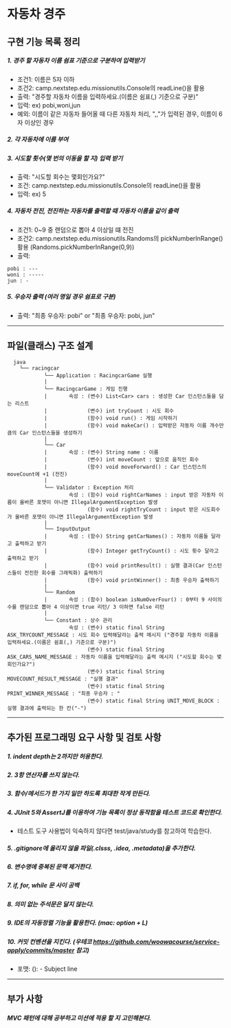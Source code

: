 # 자동차 경주

## 구현 기능 목록 정리

##### 1. 경주 할 자동차 이름 쉼표 기준으로 구분하여 입력받기
  * 조건1: 이름은 5자 이하
  * 조건2: camp.nextstep.edu.missionutils.Console의 readLine()을 활용
  * 출력: "경주할 자동차 이름을 입력하세요.(이름은 쉼표(,) 기준으로 구분)"
  * 입력: ex) pobi,woni,jun
  * 예외: 이름이 같은 자동차 들어올 때 다른 자동차 처리, ",,"가 입력된 경우, 이름이 6자 이상인 경우
##### 2. 각 자동차에 이름 부여
##### 3. 시도할 횟수(몇 번의 이동을 할 지) 입력 받기
  * 출력: "시도할 회수는 몇회인가요?"
  * 조건: camp.nextstep.edu.missionutils.Console의 readLine()을 활용
  * 입력: ex) 5
##### 4. 자동차 전진, 전진하는 자동차를 출력할 때 자동차 이름을 같이 출력
  * 조건1: 0~9 중 랜덤으로 뽑아 4 이상일 떄 전진
  * 조건2: camp.nextstep.edu.missionutils.Randoms의 pickNumberInRange() 활용 (Randoms.pickNumberInRange(0,9))
  * 출력: 
   ```
  pobi : ---
  woni : -----
  jun : -
   ```
##### 5. 우승자 출력 (여러 명일 경우 쉼표로 구분)
  * 출력: "최종 우승자: pobi" or "최종 우승자: pobi, jun"

***

## 파일(클래스) 구조 설계

```
  java   
    └── racingcar
            └── Application : RacingcarGame 실행
            |
            └── RacingcarGame : 게임 진행
            |       속성 : (변수) List<Car> cars : 생성한 Car 인스턴스들을 담는 리스트
            |             (변수) int tryCount : 시도 회수
            |             (함수) void run() : 게임 시작하기
            |             (함수) void makeCar() : 입력받은 자동차 이름 개수만큼의 Car 인스턴스들을 생성하기
            |  
            └── Car
            |       속성 : (변수) String name : 이름
            |             (변수) int moveCount : 앞으로 움직인 회수
            |             (함수) void moveForward() : Car 인스턴스의 moveCount에 +1 (전진)
            |
            └── Validator : Exception 처리
                    속성 : (함수) void rightCarNames : input 받은 자동차 이름이 올바른 포맷이 아니면 IllegalArgumentException 발생
                          (함수) void rightTryCount : input 받은 시도회수가 올바른 포맷이 아니면 IllegalArgumentException 발생
            |
            └── InputOutput
            |       속성 : (함수) String getCarNames() : 자동차 이름들 달라고 출력하고 받기
            |             (함수) Integer getTryCount() : 시도 횟수 달라고 출력하고 받기
            |             (함수) void printResult() : 실행 결과(Car 인스턴스들이 전진한 회수를 그래픽화) 출력하기
            |             (함수) void printWinner() : 최종 우승자 출력하기
            |          
            └── Random
            |       속성 : (함수) boolean isNumOverFour() : 0부터 9 사이의 수를 랜덤으로 뽑아 4 이상이면 true 리턴/ 3 이하면 false 리턴
            |   
            └── Constant : 상수 관리
                    속성 : (변수) static final String ASK_TRYCOUNT_MESSAGE : 시도 회수 입력해달라는 출력 메시지 ("경주할 자동차 이름을 입력하세요.(이름은 쉼표(,) 기준으로 구분)")
                          (변수) static final String ASK_CARS_NAME_MESSAGE : 자동차 이름을 입력해달라는 출력 메시지 ("시도할 회수는 몇회인가요?")
                          (변수) static final String MOVECOUNT_RESULT_MESSAGE : "실행 결과"
                          (변수) static final String PRINT_WINNER_MESSAGE : "최종 우승자 : "
                          (변수) static final String UNIT_MOVE_BLOCK : 실행 결과에 출력되는 한 칸("-")
```

***

## 추가된 프로그래밍 요구 사항 및 검토 사항

##### 1. indent depth는 2까지만 허용한다.
##### 2. 3항 연산자를 쓰지 않는다.
##### 3. 함수/메서드가 한 가지 일만 하도록 최대한 작게 만든다.
##### 4. JUnit 5와 AssertJ를 이용하여 기능 목록이 정상 동작함을 테스트 코드로 확인한다.
  * 테스트 도구 사용법이 익숙하지 않다면 test/java/study를 참고하여 학습한다.
##### 5. .gitignore에 올리지 않을 파일(.clsss, .idea, .metadata)을 추가한다.
##### 6. 변수명에 중복된 문맥 제거한다.
##### 7. if, for, while 문 사이 공백
##### 8. 의미 없는 주석문은 달지 않는다.
##### 9. IDE의 자동정렬 기능을 활용한다. (mac: option + L)
##### 10. 커밋 컨벤션을 지킨다. (우테코 https://github.com/woowacourse/service-apply/commits/master 참고)
  * 포맷: <type>(<scope>): <subject> - Subject line

***

## 부가 사항

##### MVC 패턴에 대해 공부하고 미션에 적용 할 지 고민해본다.
